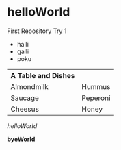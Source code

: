 # helloWorld

First Repository Try 1

* halli 
* galli
* poku

<table> 
<TR> <TH>A Table and Dishes<TH> </TR> 

<TR> <td>Almondmilk</td> <td>Hummus</td>
<TR> <td>Saucage</td> <td>Peperoni</td>
<TR> <td>Cheesus</td> <td>Honey</td>

</table> 

<i> helloWorld </i>

<b> byeWorld </b>
